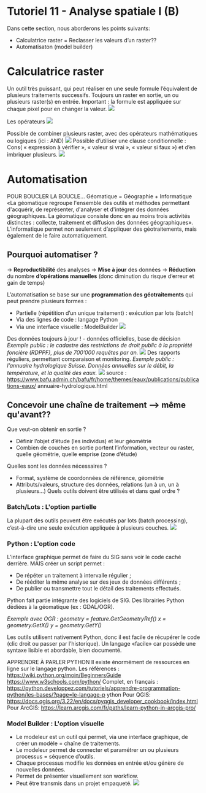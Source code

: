 # Tutoriel 11 - Analyse spatiale I (B)

Dans cette section, nous aborderons les points suivants:

- Calculatrice raster = Reclasser les valeurs d’un raster??
- Automatisaton (model builder) 

# Calculatrice raster

Un outil très puissant, qui peut réaliser en une seule formule l’équivalent de plusieurs traitements successifs.
Toujours un raster en sortie, un ou plusieurs raster(s) en entrée. Important : la formule est appliquée sur chaque pixel pour en changer la valeur.
![](assets/)

Les opérateurs
![](assets/)

Possible de combiner plusieurs raster, avec des opérateurs mathématiques ou logiques (ici : AND)
![](assets/)
Possible d’utiliser une clause conditionnelle :
Cons( « expression à vérifier », « valeur si vrai », « valeur si faux »)
et d’en imbriquer plusieurs.
![](assets/)

# Automatisation

POUR BOUCLER LA BOUCLE... Géomatique = Géographie + Informatique
«La géomatique regroupe l'ensemble des outils et méthodes permettant d'acquérir, de représenter, d'analyser et d'intégrer des données géographiques. La géomatique consiste donc en au moins trois activités distinctes : collecte, traitement et diffusion des données géographiques».
L’informatique permet non seulement d’appliquer des géotraitements, mais également de le faire automatiquement.

## Pourquoi automatiser ?
-> **Reproductibilité** des analyses 
-> **Mise à jour** des données
-> **Réduction** du nombre **d’opérations manuelles** (donc diminution du risque d’erreur et gain de temps)

L’automatisation se base sur une **programmation des géotraitements** qui peut prendre plusieurs formes :
- Partielle (répétition d’un unique traitement) : exécution par lots (batch)
- Via des lignes de code : langage Python 
- Via une interface visuelle : ModelBuilder
![](assets/)

Des données toujours à jour ! - données officielles, base de décision 
*Exemple public : le cadastre des restrictions de droit public à la propriété foncière (RDPPF), plus de 700’000 requêtes par an.*
![](assets/)
Des rapports réguliers,
permettant comparaison et
monitoring.
*Exemple public : l’annuaire hydrologique Suisse. Données annuelles sur le débit, la température, et la qualité des eaux.*
![](assets/)
source : https://www.bafu.admin.ch/bafu/fr/home/themes/eaux/publications/publications-eaux/ annuaire-hydrologique.html
 
## Concevoir une chaîne de traitement --> même qu'avant??

Que veut-on obtenir en sortie ?
- Définir l’objet d’étude (les individus) et leur géométrie
- Combien de couches en sortie portent l’information, vecteur ou raster, quelle géométrie, quelle emprise (zone d’étude)

Quelles sont les données nécessaires ?
- Format, système de coordonnées de référence, géométrie
- Attributs/valeurs, structure des données, relations (un à un, un à plusieurs...)
Quels outils doivent être utilisés et dans quel ordre ?

### Batch/Lots : L'option partielle
La plupart des outils peuvent être exécutés par lots (batch processing), c’est-à-dire une seule exécution appliquée à plusieurs couches.
![](assets/)

### Python : L'option code
L’interface graphique permet de faire du SIG sans voir le code caché derrière.
MAIS créer un script permet :
- De répéter un traitement à intervalle régulier ;
- De rééditer la même analyse sur des jeux de données différents ;
- De publier ou transmettre tout le détail des traitements effectués.

Python fait partie intégrante des logiciels de SIG.
Des librairies Python dédiées à la géomatique (ex :
GDAL/OGR).

*Exemple avec OGR :*
*geometry = feature.GetGeometryRef()*
*x = geometry.GetX()*
*y = geometry.GetY()*

Les outils utilisent nativement Python, donc il est facile de récupérer le code (clic droit ou passer par l’historique).
Un langage «facile» car possède une syntaxe lisible et abordable, bien documenté.

APPRENDRE À PARLER PYTHON
Il existe énormément de ressources en ligne sur le langage python.
Les références : https://wiki.python.org/moin/BeginnersGuide https://www.w3schools.com/python/
Complet, en français :
https://python.developpez.com/tutoriels/apprendre-programmation-python/les-bases/?page=le-langage-p ython
Pour QGIS: https://docs.qgis.org/3.22/en/docs/pyqgis_developer_cookbook/index.html 
Pour ArcGIS: https://learn.arcgis.com/fr/paths/learn-python-in-arcgis-pro/

### Model Builder : L'option visuelle
- Le modeleur est un outil qui permet, via une interface graphique, de créer un modèle = chaîne de traitements.
- Le modeleur permet de connecter et paramétrer un ou plusieurs processus = séquence d’outils.
- Chaque processus modifie les données en entrée et/ou génère de nouvelles données.
- Permet de présenter visuellement son workflow. 
- Peut être transmis dans un projet empaqueté.
![](assets/)